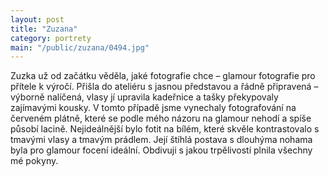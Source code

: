 ```yaml
---
layout: post
title: "Zuzana"
category: portrety
main: "/public/zuzana/0494.jpg"
---
```

Zuzka už od začátku věděla, jaké fotografie chce – glamour fotografie pro přítele k výročí. Přišla do ateliéru s jasnou představou a řádně připravená – výborně nalíčená, vlasy jí upravila kadeřnice a tašky překypovaly zajímavými kousky. V tomto případě jsme vynechaly fotografování na červeném plátně, které se podle mého názoru na glamour nehodí a spíše působí lacině. Nejideálnější bylo fotit na bílém, které skvěle kontrastovalo s tmavými vlasy a tmavým prádlem. Její štíhlá postava s dlouhýma nohama byla pro glamour focení ideální. Obdivuji s jakou trpělivostí plnila všechny mé pokyny.

<img src="/public/zuzana/0494.jpg" alt="">
<img src="/public/zuzana/0528.jpg" alt="">
<img src="/public/zuzana/0533.jpg" alt="">
<img src="/public/zuzana/0602.jpg" alt="">
<img src="/public/zuzana/0712.jpg" alt="">
